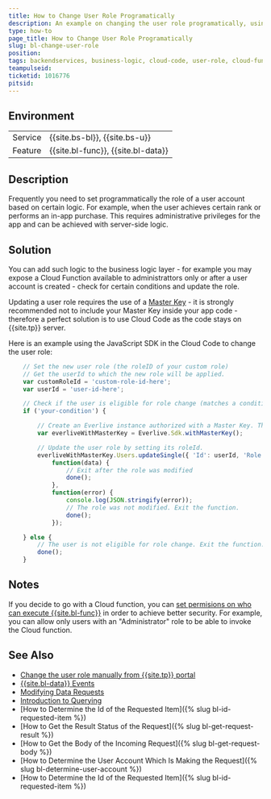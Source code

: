 ```yaml
---
title: How to Change User Role Programatically
description: An example on changing the user role programatically, using cloud code
type: how-to
page_title: How to Change User Role Programatically
slug: bl-change-user-role
position:
tags: backendservices, business-logic, cloud-code, user-role, cloud-functions
teampulseid: 
ticketid: 1016776
pitsid: 
---
```


## Environment
<table>
  <tr>
    <td>Service</td>
    <td>{{site.bs-bl}}, {{site.bs-u}}</td>
  </tr>
  <tr>
    <td>Feature</td>
    <td>{{site.bl-func}}, {{site.bl-data}}</td>
  </tr>
</table>

## Description

Frequently you need to set programmatically the role of a user account based on certain logic. For example, when the user achieves certain rank or performs an in-app purchase. This requires administrative privileges for the app and can be achieved with server-side logic.

## Solution

You can add such logic to the business logic layer - for example you may expose a Cloud Function available to administrattors only or after a user account is created - check for certain conditions and update the role.

Updating a user role requires the use of a [Master Key]({http://docs.telerik.com/platform/backend-services/javascript/security/security-master-key-auth}) - it is strongly recommended not to include your Master Key inside your app code - therefore a perfect solution is to use Cloud Code as the code stays on {{site.tp}} server. 

Here is an example using the JavaScript SDK in the Cloud Code to change the user role:

```JavaScript
    // Set the new user role (the roleID of your custom role)
    // Get the userId to which the new role will be applied.
    var customRoleId = 'custom-role-id-here';
    var userId = 'user-id-here';

    // Check if the user is eligible for role change (matches a condition you have set) 
    if ('your-condition') {

        // Create an Everlive instance authorized with a Master Key. The Master Key is needed to modify the user role.
        var everliveWithMasterKey = Everlive.Sdk.withMasterKey();

        // Update the user role by setting its roleId.
        everliveWithMasterKey.Users.updateSingle({ 'Id': userId, 'Role': customRoleId },
            function(data) {
                // Exit after the role was modified
                done();
            },
            function(error) {
                console.log(JSON.stringify(error));
                // The role was not modified. Exit the function.
                done();
            });

    } else {
        // The user is not eligible for role change. Exit the function.
        done();
    }
```

## Notes
If you decide to go with a Cloud function, you can [set permisions on who can execute {{site.bl-func}}]({http://docs.telerik.com/platform/backend-services/javascript/server-side-logic/cloud-code/cloud-functions/cloud-functions-security}) in order to achieve better security. For example, you can allow only users with an "Administrator" role to be able to invoke the Cloud function.
 
## See Also

* [Change the user role manually from {{site.tp}} portal]({http://docs.telerik.com/platform/backend-services/javascript/access-control/roles/roles-manage-portal})
* [{{site.bl-data}} Events](http://docs.telerik.com/platform/backend-services/javascript/server-side-logic/cloud-code/cloud-code-for-data/cloud-code-for-data-data-events)
* [Modifying Data Requests](http://docs.telerik.com/platform/backend-services/javascript/server-side-logic/cloud-code/cloud-code-for-data/cloud-code-for-data-modifying-requests)
* [Introduction to Querying](http://docs.telerik.com/platform/backend-services/rest/queries/introduction)
* [How to Determine the Id of the Requested Item]({% slug bl-id-requested-item %})
* [How to Get the Result Status of the Request]({% slug bl-get-request-result %})
* [How to Get the Body of the Incoming Request]({% slug bl-get-request-body %})
* [How to Determine the User Account Which Is Making the Request]({% slug bl-determine-user-account %})
* [How to Determine the Id of the Requested Item]({% slug bl-id-requested-item %})
